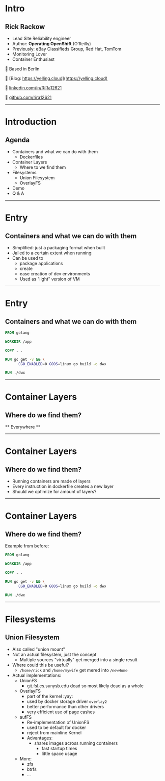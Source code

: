 # Intro
## Rick Rackow

- Lead Site Reliability engineer
- Author: **Operating OpenShift** (O’Reilly)
- Previously: eBay Classifieds Group, Red Hat, TomTom
- Monitoring Lover
- Container Enthusiast

📍 Based in Berlin

🔗 [Blog: https://yelling.cloud](https://yelling.cloud)

🔗 [linkedin.com/in/RiRa12621](https://linkedin.com/in/rickrackow)

🔗 [github.com/rira12621](https://github.com/rickrackow)



---
# Introduction
## Agenda

* Containers and what we can do with them
  * Dockerfiles
* Container Layers
  * Where to we find them
* Filesystems
  * Union Filesystem
  * OverlayFS
* Demo
* Q & A

---
# Entry
## Containers and what we can do with them

* Simplified: just a packaging format when built
* Jailed to a certain extent when running
* Can be used to
  * package applications
  * create
  * ease creation of dev environments
  * Used as "light" version of VM

---
# Entry 
## Containers and what we can do with them


```dockerfile
FROM golang

WORKDIR /app

COPY . .

RUN go get -v && \
      CGO_ENABLED=0 GOOS=linux go build -o dwx

RUN ./dwx
```

---

# Container Layers
## Where do we find them?

** Everywhere **


---
# Container Layers
## Where do we find them?

* Running containers are made of layers
* Every instruction in dockerfile creates a new layer
* Should we optimize for amount of layers?

---
# Container Layers
## Where do we find them?

Example from before: 

```dockerfile
FROM golang

WORKDIR /app

COPY . .

RUN go get -v && \
      CGO_ENABLED=0 GOOS=linux go build -o dwx

RUN ./dwx
```

---
# Filesystems
## Union Filesystem

* Also called "union mount"
* Not an actual filesystem, just the concept
  * Multiple sources "virtually" get merged into a single result
* Where could this be useful?
  * `/home/rick` and `/home/mywife` get mered into `/newHome`
* Actual implementations:
  * UnionFS
    * git.fsl.cs.sunysb.edu dead so most likely dead as a whole
  * OverlayFS
    * part of the kernel :yay:
    * used by docker storage driver `overlay2`
    * better performance than other drivers
    * very efficient use of page cashes
  * aufFS
    * Re-implementation of UnionFS
    * used to be default for docker
    * reject from mainline Kernel
    * Advantages:
      * shares images across running containers
        * fast startup times
        * little space usage
  * More:
    * zfs
    * btrfs
    * ...
